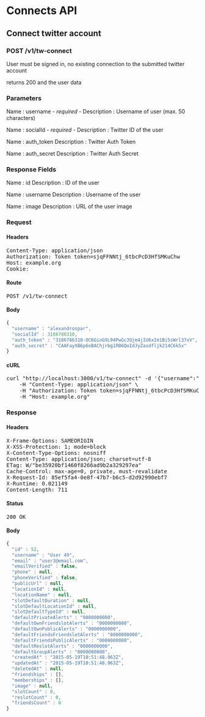 # Connects API

## Connect twitter account

### POST /v1/tw-connect

User must be signed in, no existing connection to the submitted twitter account

returns 200 and the user data

### Parameters

Name : username *- required -*
Description : Username of user (max. 50 characters)

Name : socialId *- required -*
Description : Twitter ID of the user

Name : auth_token
Description : Twitter Auth Token

Name : auth_secret
Description : Twitter Auth Secret


### Response Fields

Name : id
Description : ID of the user

Name : username
Description : Username of the user

Name : image
Description : URL of the user image

### Request

#### Headers

<pre>Content-Type: application/json
Authorization: Token token=sjqFFNNtj_6tbcPcD3HfSMKuChw
Host: example.org
Cookie: </pre>

#### Route

<pre>POST /v1/tw-connect</pre>

#### Body
```javascript
{
  "username" : "alexandrospar",
  "socialId" : 3186786310,
  "auth_token" : "3186786310-OCKGioG9L94PwGc3Qjm4jIU6xIm1Bi5sWrl37xV",
  "auth_secret" : "CAAFayXB6p6oBAChjrbg1RB6QoIdJyZasdfljk214C6k5x"
}
```


#### cURL

<pre class="request">curl &quot;http://localhost:3000/v1/tw-connect&quot; -d &#39;{&quot;username&quot;:&quot;alexandrospar&quot;,&quot;socialId&quot;:3186786310,&quot;auth_token&quot;:&quot;3186786310-OCKGioG9L94PwGc3Qjm4jIU6xIm1Bi5sWrl37xV&quot;,&quot;auth_secret&quot;:&quot;CAAFayXB6p6oBAChjrbg1RB6QoIdJyZasdfljk214C6k5x&quot;}&#39; -X POST \
	-H &quot;Content-Type: application/json&quot; \
	-H &quot;Authorization: Token token=sjqFFNNtj_6tbcPcD3HfSMKuChw&quot; \
	-H &quot;Host: example.org&quot;</pre>

### Response

#### Headers

<pre>X-Frame-Options: SAMEORIGIN
X-XSS-Protection: 1; mode=block
X-Content-Type-Options: nosniff
Content-Type: application/json; charset=utf-8
ETag: W/&quot;be35920bf1460f8266ad9b2a329297ea&quot;
Cache-Control: max-age=0, private, must-revalidate
X-Request-Id: 85ef5fa4-0e8f-47b7-b6c5-d2d92990ebf7
X-Runtime: 0.021149
Content-Length: 711</pre>

#### Status

<pre>200 OK</pre>

#### Body

```javascript
{
  "id" : 52,
  "username" : "User 49",
  "email" : "user3@email.com",
  "emailVerified" : false,
  "phone" : null,
  "phoneVerified" : false,
  "publicUrl" : null,
  "locationId" : null,
  "locationName" : null,
  "slotDefaultDuration" : null,
  "slotDefaultLocationId" : null,
  "slotDefaultTypeId" : null,
  "defaultPrivateAlerts" : "0000000000",
  "defaultOwnFriendslotAlerts" : "0000000000",
  "defaultOwnPublicAlerts" : "0000000000",
  "defaultFriendsFriendslotAlerts" : "0000000000",
  "defaultFriendsPublicAlerts" : "0000000000",
  "defaultReslotAlerts" : "0000000000",
  "defaultGroupAlerts" : "0000000000",
  "createdAt" : "2015-05-19T10:51:48.963Z",
  "updatedAt" : "2015-05-19T10:51:48.963Z",
  "deletedAt" : null,
  "friendships" : [],
  "memberships" : [],
  "image" : null,
  "slotCount" : 0,
  "reslotCount" : 0,
  "friendsCount" : 0
}
```
